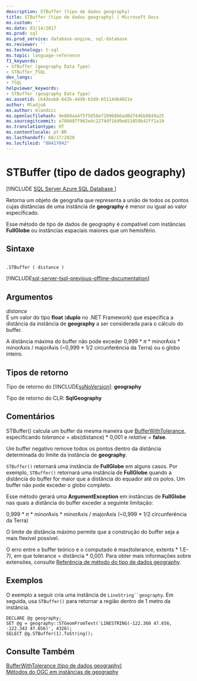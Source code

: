 ```yaml
---
description: STBuffer (tipo de dados geography)
title: STBuffer (tipo de dados geography) | Microsoft Docs
ms.custom: ''
ms.date: 03/14/2017
ms.prod: sql
ms.prod_service: database-engine, sql-database
ms.reviewer: ''
ms.technology: t-sql
ms.topic: language-reference
f1_keywords:
- STBuffer (geography Data Type)
- STBuffer_TSQL
dev_langs:
- TSQL
helpviewer_keywords:
- STBuffer (geography Data Type)
ms.assetid: cb4deab8-642b-44d9-b3d9-85114d64021e
author: MladjoA
ms.author: mlandzic
ms.openlocfilehash: 9e869aa4f5f5056ef29968b6ad0d7446b0849a25
ms.sourcegitcommit: e700497f962e4c2274df16d9e651059b42ff1a10
ms.translationtype: HT
ms.contentlocale: pt-BR
ms.lasthandoff: 08/17/2020
ms.locfileid: "88417042"
---
```

# <a name="stbuffer-geography-data-type"></a>STBuffer (tipo de dados geography)
[!INCLUDE [SQL Server Azure SQL Database ](../../includes/applies-to-version/sql-asdb.md)]

  Retorna um objeto de geografia que representa a união de todos os pontos cujas distâncias de uma instância de **geography** é menor ou igual ao valor especificado.  
  
 Esse método de tipo de dados de geography é compatível com instâncias **FullGlobe** ou instâncias espaciais maiores que um hemisfério.  
  
## <a name="syntax"></a>Sintaxe  
  
```  
  
.STBuffer ( distance )  
```  
  
[!INCLUDE[sql-server-tsql-previous-offline-documentation](../../includes/sql-server-tsql-previous-offline-documentation.md)]

## <a name="arguments"></a>Argumentos
 *distance*  
 É um valor do tipo **float** (**duplo** no .NET Framework) que especifica a distância da instância de **geography** a ser considerada para o cálculo do buffer.  
  
 A distância máxima do buffer não pode exceder 0,999 \* *π* * minorAxis \* minorAxis / majorAxis (~0,999 \* 1/2 circunferência da Terra) ou o globo inteiro.  
  
## <a name="return-types"></a>Tipos de retorno  
 Tipo de retorno do [!INCLUDE[ssNoVersion](../../includes/ssnoversion-md.md)]: **geography**  
  
 Tipo de retorno do CLR: **SqlGeography**  
  
## <a name="remarks"></a>Comentários  
 STBuffer() calcula um buffer da mesma maneira que [BufferWithTolerance](../../t-sql/spatial-geography/bufferwithtolerance-geography-data-type.md), especificando *tolerance* = abs(distance) \* 0,001 e *relative* = **false**.  
  
 Um buffer negativo remove todos os pontos dentro da distância determinada do limite da instância de **geography**.  
  
 `STBuffer()` retornará uma instância de **FullGlobe** em alguns casos. Por exemplo, `STBuffer()` retornará uma instância de **FullGlobe** quando a distância do buffer for maior que a distância do equador até os polos. Um buffer não pode exceder o globo completo.  
  
 Esse método gerará uma **ArgumentException** em instâncias de **FullGlobe** nas quais a distância do buffer exceder a seguinte limitação:  
  
 0,999 \* *π* * minorAxis \* minorAxis / majorAxis (~0,999 \* 1/2 circunferência da Terra)  
  
 O limite de distância máximo permite que a construção do buffer seja a mais flexível possível.  
  
 O erro entre o buffer teórico e o computado é max(tolerance, extents * 1.E-7), em que tolerance = distância \* 0,001. Para obter mais informações sobre extensões, consulte [Referência de método do tipo de dados geography](https://msdn.microsoft.com/library/028e6137-7128-4c74-90a7-f7bdd2d79f5e).  
  
## <a name="examples"></a>Exemplos  
 O exemplo a seguir cria uma instância de `LineString``geography`. Em seguida, usa `STBuffer()` para retornar a região dentro de 1 metro da instância.  
  
```  
DECLARE @g geography;  
SET @g = geography::STGeomFromText('LINESTRING(-122.360 47.656, -122.343 47.656)', 4326);  
SELECT @g.STBuffer(1).ToString();  
```  
  
## <a name="see-also"></a>Consulte Também  
 [BufferWithTolerance &#40;tipo de dados geography&#41;](../../t-sql/spatial-geography/bufferwithtolerance-geography-data-type.md)   
 [Métodos do OGC em instâncias de geography](../../t-sql/spatial-geography/ogc-methods-on-geography-instances.md)  
  
  
